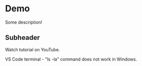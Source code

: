 # Demo

Some description!

## Subheader

Watch tutorial on YouTube.

VS Code terminal - "ls -la" command does not work in Windows.
